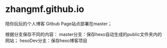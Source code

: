 # zhangmf.github.io
陪你玩玩的个人博客
Gitbub Page站点部署在master；

根据分支保存不同的内容：
master分支：保存hexo自动生成的public文件夹内的网站； 
hexoDev分支：保存hexo博客项目
